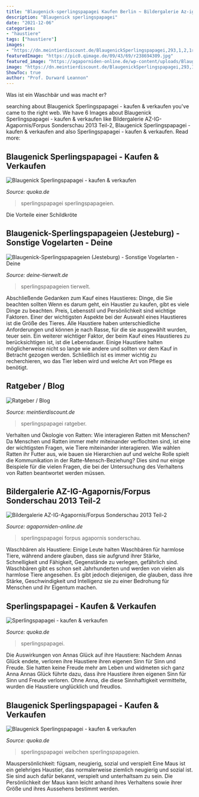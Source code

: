 ```yaml
---
title: "Blaugenick-sperlingspapagei Kaufen Berlin ~ Bildergalerie Az-ig-agapornis/forpus Sonderschau 2013 Teil-2"
description: "Blaugenick sperlingspapagei"
date: "2021-12-06"
categories:
- "haustiere"
tags: ["haustiere"]
images:
- "https://dn.meintierdiscount.de/BlaugenickSperlingspapagei,293,1,2,1r.jpg"
featuredImage: "https://pic0.qimage.de/09/43/69/r238694309.jpg"
featured_image: "https://agaporniden-online.de/wp-content/uploads/Blaugenick-Sperlingspapagei-2.jpg"
image: "https://dn.meintierdiscount.de/BlaugenickSperlingspapagei,293,1,2,1r.jpg"
ShowToc: true
author: "Prof. Durward Leannon"
---
```



Was ist ein Waschbär und was macht er?

	

		
searching about Blaugenick Sperlingspapagei - kaufen &amp; verkaufen you've came to the right web. We have 6 Images about Blaugenick Sperlingspapagei - kaufen &amp; verkaufen like Bildergalerie AZ-IG-Agapornis/Forpus Sonderschau 2013 Teil-2, Blaugenick Sperlingspapagei - kaufen &amp; verkaufen and also Sperlingspapagei - kaufen &amp; verkaufen. Read more:
		
    
## Blaugenick Sperlingspapagei - Kaufen &amp; Verkaufen

<img loading=lazy src="https://pic0.qimage.de/52/40/09/r248094052.jpg" onerror="this.onerror=null;this.src='https://tse1.mm.bing.net/th?id=OIP.s_oiUwnYFtgQk32AZKeh0QAAAA&amp;pid=15.1';" alt="Blaugenick Sperlingspapagei - kaufen &amp; verkaufen">

_Source: quoka.de_

>sperlingspapagei sperlingspapageien. 

	

Die Vorteile einer Schildkröte

    
## Blaugenick-Sperlingspapageien (Jesteburg) - Sonstige Vogelarten - Deine

<img loading=lazy src="https://www.deine-tierwelt.de/fotos/127866157_xl.jpg" onerror="this.onerror=null;this.src='https://tse2.mm.bing.net/th?id=OIP.3hAMNXbgYEraSIce7FyVcwHaJh&amp;pid=15.1';" alt="Blaugenick-Sperlingspapageien (Jesteburg) - Sonstige Vogelarten - Deine">

_Source: deine-tierwelt.de_

>sperlingspapageien tierwelt. 

	

Abschließende Gedanken zum Kauf eines Haustieres: Dinge, die Sie beachten sollten
Wenn es darum geht, ein Haustier zu kaufen, gibt es viele Dinge zu beachten. Preis, Lebensstil und Persönlichkeit sind wichtige Faktoren. Einer der wichtigsten Aspekte bei der Auswahl eines Haustieres ist die Größe des Tieres. Alle Haustiere haben unterschiedliche Anforderungen und können je nach Rasse, für die sie ausgewählt wurden, teuer sein. Ein weiterer wichtiger Faktor, der beim Kauf eines Haustieres zu berücksichtigen ist, ist die Lebensdauer. Einige Haustiere halten möglicherweise nicht so lange wie andere und sollten vor dem Kauf in Betracht gezogen werden. Schließlich ist es immer wichtig zu recherchieren, wo das Tier leben wird und welche Art von Pflege es benötigt.

    
## Ratgeber / Blog

<img loading=lazy src="https://dn.meintierdiscount.de/BlaugenickSperlingspapagei,293,1,2,1r.jpg" onerror="this.onerror=null;this.src='https://tse4.mm.bing.net/th?id=OIP.S8bBM7HzBPrPSMtsSmC9HwHaHa&amp;pid=15.1';" alt="Ratgeber / Blog">

_Source: meintierdiscount.de_

>sperlingspapagei ratgeber. 

	

Verhalten und Ökologie von Ratten: Wie interagieren Ratten mit Menschen?
Da Menschen und Ratten immer mehr miteinander verflochten sind, ist eine der wichtigsten Fragen, wie Tiere miteinander interagieren. Wie wählen Ratten ihr Futter aus, wie bauen sie Hierarchien auf und welche Rolle spielt die Kommunikation in der Ratte-Mensch-Beziehung? Dies sind nur einige Beispiele für die vielen Fragen, die bei der Untersuchung des Verhaltens von Ratten beantwortet werden müssen.

    
## Bildergalerie AZ-IG-Agapornis/Forpus Sonderschau 2013 Teil-2

<img loading=lazy src="https://agaporniden-online.de/wp-content/uploads/Blaugenick-Sperlingspapagei-2.jpg" onerror="this.onerror=null;this.src='https://tse3.mm.bing.net/th?id=OIP.fMFXC962KCm6_lGONO-jEAHaFj&amp;pid=15.1';" alt="Bildergalerie AZ-IG-Agapornis/Forpus Sonderschau 2013 Teil-2">

_Source: agaporniden-online.de_

>sperlingspapagei forpus agapornis sonderschau. 

	

Waschbären als Haustiere: Einige Leute halten Waschbären für harmlose Tiere, während andere glauben, dass sie aufgrund ihrer Stärke, Schnelligkeit und Fähigkeit, Gegenstände zu verlegen, gefährlich sind.
Waschbären gibt es schon seit Jahrhunderten und werden von vielen als harmlose Tiere angesehen. Es gibt jedoch diejenigen, die glauben, dass ihre Stärke, Geschwindigkeit und Intelligenz sie zu einer Bedrohung für Menschen und ihr Eigentum machen.

    
## Sperlingspapagei - Kaufen &amp; Verkaufen

<img loading=lazy src="https://pic0.qimage.de/09/43/69/r238694309.jpg" onerror="this.onerror=null;this.src='https://tse2.mm.bing.net/th?id=OIP.oee2mft-F1ikXBDJV0AyTgAAAA&amp;pid=15.1';" alt="Sperlingspapagei - kaufen &amp; verkaufen">

_Source: quoka.de_

>sperlingspapagei. 

	

Die Auswirkungen von Annas Glück auf ihre Haustiere: Nachdem Annas Glück endete, verloren ihre Haustiere ihren eigenen Sinn für Sinn und Freude. Sie hatten keine Freude mehr am Leben und widmeten sich ganz Anna
Annas Glück führte dazu, dass ihre Haustiere ihren eigenen Sinn für Sinn und Freude verloren. Ohne Anna, die diese Sinnhaftigkeit vermittelte, wurden die Haustiere unglücklich und freudlos.

    
## Blaugenick Sperlingspapagei - Kaufen &amp; Verkaufen

<img loading=lazy src="https://pic0.qimage.de/31/53/14/r248145331.jpg" onerror="this.onerror=null;this.src='https://tse2.mm.bing.net/th?id=OIP.QaAXYNwmyixVIob4E2D0BAAAAA&amp;pid=15.1';" alt="Blaugenick Sperlingspapagei - kaufen &amp; verkaufen">

_Source: quoka.de_

>sperlingspapagei weibchen sperlingspapageien. 

	

Mauspersönlichkeit: fügsam, neugierig, sozial und verspielt
Eine Maus ist ein gelehriges Haustier, das normalerweise ziemlich neugierig und sozial ist. Sie sind auch dafür bekannt, verspielt und unterhaltsam zu sein. Die Persönlichkeit der Maus kann leicht anhand ihres Verhaltens sowie ihrer Größe und ihres Aussehens bestimmt werden.

